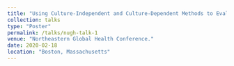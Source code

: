 ```yaml
---
title: "Using Culture-Independent and Culture-Dependent Methods to Evaluate Pesticide Impacts on the Honey Bee Microbiome(poster)"
collection: talks
type: "Poster"
permalink: /talks/nugh-talk-1
venue: "Northeastern Global Health Conference."
date: 2020-02-18
location: "Boston, Massachusetts"
---
```

